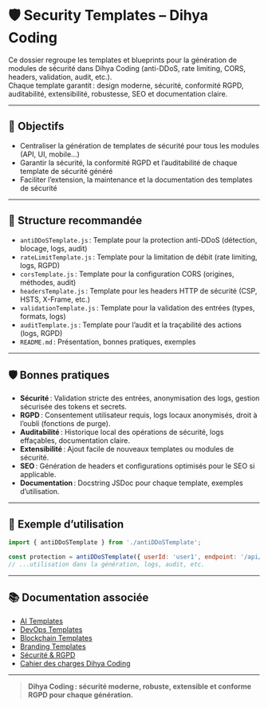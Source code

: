 # 🛡️ Security Templates – Dihya Coding

Ce dossier regroupe les templates et blueprints pour la génération de modules de sécurité dans Dihya Coding (anti-DDoS, rate limiting, CORS, headers, validation, audit, etc.).  
Chaque template garantit : design moderne, sécurité, conformité RGPD, auditabilité, extensibilité, robustesse, SEO et documentation claire.

---

## 🚀 Objectifs

- Centraliser la génération de templates de sécurité pour tous les modules (API, UI, mobile…)
- Garantir la sécurité, la conformité RGPD et l’auditabilité de chaque template de sécurité généré
- Faciliter l’extension, la maintenance et la documentation des templates de sécurité

---

## 📁 Structure recommandée

- `antiDDoSTemplate.js` : Template pour la protection anti-DDoS (détection, blocage, logs, audit)
- `rateLimitTemplate.js` : Template pour la limitation de débit (rate limiting, logs, RGPD)
- `corsTemplate.js` : Template pour la configuration CORS (origines, méthodes, audit)
- `headersTemplate.js` : Template pour les headers HTTP de sécurité (CSP, HSTS, X-Frame, etc.)
- `validationTemplate.js` : Template pour la validation des entrées (types, formats, logs)
- `auditTemplate.js` : Template pour l’audit et la traçabilité des actions (logs, RGPD)
- `README.md` : Présentation, bonnes pratiques, exemples

---

## 🛡️ Bonnes pratiques

- **Sécurité** : Validation stricte des entrées, anonymisation des logs, gestion sécurisée des tokens et secrets.
- **RGPD** : Consentement utilisateur requis, logs locaux anonymisés, droit à l’oubli (fonctions de purge).
- **Auditabilité** : Historique local des opérations de sécurité, logs effaçables, documentation claire.
- **Extensibilité** : Ajout facile de nouveaux templates ou modules de sécurité.
- **SEO** : Génération de headers et configurations optimisés pour le SEO si applicable.
- **Documentation** : Docstring JSDoc pour chaque template, exemples d’utilisation.

---

## 📝 Exemple d’utilisation

```js
import { antiDDoSTemplate } from './antiDDoSTemplate';

const protection = antiDDoSTemplate({ userId: 'user1', endpoint: '/api/data' });
// ...utilisation dans la génération, logs, audit, etc.
```

---

## 📚 Documentation associée

- [AI Templates](../ai/README.md)
- [DevOps Templates](../devops/README.md)
- [Blockchain Templates](../blockchain/README.md)
- [Branding Templates](../branding/README.md)
- [Sécurité & RGPD](../../../docs/security.md)
- [Cahier des charges Dihya Coding](../../../../../docs/user_guide/README.md)

---

> **Dihya Coding : sécurité moderne, robuste, extensible et conforme RGPD pour chaque génération.**